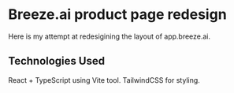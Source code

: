 # Breeze.ai product page redesign

Here is my attempt at redesigining the layout of app.breeze.ai.

## Technologies Used

React + TypeScript using Vite tool.
TailwindCSS for styling.
